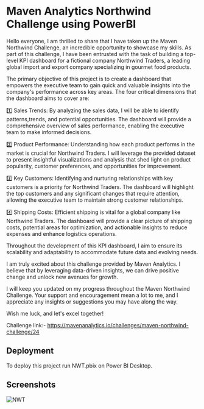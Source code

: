 # Maven Analytics Northwind Challenge using PowerBI

Hello everyone,
I am thrilled to share that I have taken up the Maven Northwind Challenge, an incredible opportunity to showcase my skills. As part of this challenge, I have been entrusted with the task of building a top-level KPI dashboard for a fictional company Northwind Traders, a leading global import and export company specializing in gourmet food products.

The primary objective of this project is to create a dashboard that empowers the executive team to gain quick and valuable insights into the company's performance across key areas.
The four critical dimensions that the dashboard aims to cover are:

1️⃣ Sales Trends:
By analyzing the sales data, I will be able to identify patterns,trends, and potential opportunities. The dashboard will provide a comprehensive overview of sales performance, enabling the executive team to make informed decisions.

2️⃣ Product Performance:
Understanding how each product performs in the market is crucial for Northwind Traders. I will leverage the provided dataset to present insightful visualizations and analysis that shed light on product popularity, customer preferences, and opportunities for improvement.

3️⃣ Key Customers:
Identifying and nurturing relationships with key customers is a priority for Northwind Traders. The dashboard will highlight the top customers and any significant changes that require attention, allowing the executive team to maintain strong customer relationships.

4️⃣ Shipping Costs:
Efficient shipping is vital for a global company like Northwind Traders. The dashboard will provide a clear picture of shipping costs, potential areas for optimization, and actionable insights to reduce expenses and enhance logistics operations.

Throughout the development of this KPI dashboard, I aim to ensure its scalability and adaptability to accommodate future data and evolving needs.

I am truly excited about this challenge provided by Maven Analytics. I believe that by leveraging data-driven insights, we can drive positive change and unlock new avenues for growth.

I will keep you updated on my progress throughout the Maven Northwind Challenge. Your support and encouragement mean a lot to me, and I appreciate any insights or suggestions you may have along the way.

Wish me luck, and let's excel together!

Challenge link:- https://mavenanalytics.io/challenges/maven-northwind-challenge/24

## Deployment

To deploy this project run NWT.pbix on Power BI Desktop.

## Screenshots

![NWT](https://github.com/Nakulsaraswat/PowerBI-Projects/assets/48170282/13d73a79-f8b7-4d82-a098-6a592685a51a)
